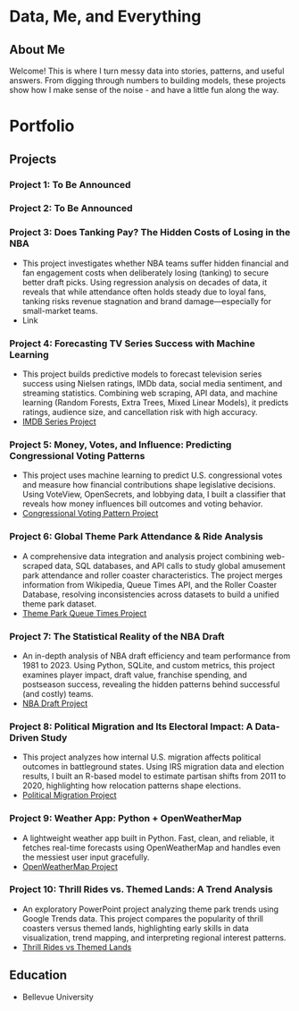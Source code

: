 # Data, Me, and Everything

## About Me
Welcome! This is where I turn messy data into stories, patterns, and useful answers. From digging through numbers to building models, these projects show how I make sense of the noise - and have a little fun along the way.

# Portfolio

## Projects

### Project 1: To Be Announced

### Project 2: To Be Announced

### Project 3: Does Tanking Pay? The Hidden Costs of Losing in the NBA
- This project investigates whether NBA teams suffer hidden financial and fan engagement costs when deliberately losing (tanking) to secure better draft picks. Using regression analysis on decades of data, it reveals that while attendance often holds steady due to loyal fans, tanking risks revenue stagnation and brand damage—especially for small-market teams.
- Link

### Project 4: Forecasting TV Series Success with Machine Learning
- This project builds predictive models to forecast television series success using Nielsen ratings, IMDb data, social media sentiment, and streaming statistics. Combining web scraping, API data, and machine learning (Random Forests, Extra Trees, Mixed Linear Models), it predicts ratings, audience size, and cancellation risk with high accuracy.
- [IMDB Series Project](https://github.com/kvsgouker/final-project-portfolio/tree/main/imdb-project)

### Project 5: Money, Votes, and Influence: Predicting Congressional Voting Patterns
- This project uses machine learning to predict U.S. congressional votes and measure how financial contributions shape legislative decisions. Using VoteView, OpenSecrets, and lobbying data, I built a classifier that reveals how money influences bill outcomes and voting behavior.
- [Congressional Voting Pattern Project](https://github.com/kvsgouker/final-project-portfolio/tree/main/politician-voting-prediction)

### Project 6: Global Theme Park Attendance & Ride Analysis
- A comprehensive data integration and analysis project combining web-scraped data, SQL databases, and API calls to study global amusement park attendance and roller coaster characteristics. The project merges information from Wikipedia, Queue Times API, and the Roller Coaster Database, resolving inconsistencies across datasets to build a unified theme park dataset.
- [Theme Park Queue Times Project](https://github.com/kvsgouker/final-project-portfolio/tree/main/theme-park-popularity)

### Project 7: The Statistical Reality of the NBA Draft
- An in-depth analysis of NBA draft efficiency and team performance from 1981 to 2023. Using Python, SQLite, and custom metrics, this project examines player impact, draft value, franchise spending, and postseason success, revealing the hidden patterns behind successful (and costly) teams.
- [NBA Draft Project](https://github.com/kvsgouker/final-project-portfolio/tree/main/basketball-win-shares)

### Project 8: Political Migration and Its Electoral Impact: A Data-Driven Study
- This project analyzes how internal U.S. migration affects political outcomes in battleground states. Using IRS migration data and election results, I built an R-based model to estimate partisan shifts from 2011 to 2020, highlighting how relocation patterns shape elections.
- [Political Migration Project](https://github.com/kvsgouker/final-project-portfolio/tree/main/political-trend-project)

### Project 9: Weather App: Python + OpenWeatherMap
- A lightweight weather app built in Python. Fast, clean, and reliable, it fetches real-time forecasts using OpenWeatherMap and handles even the messiest user input gracefully.
- [OpenWeatherMap Project](https://github.com/kvsgouker/final-project-portfolio/tree/main/weather)

### Project 10: Thrill Rides vs. Themed Lands: A Trend Analysis
- An exploratory PowerPoint project analyzing theme park trends using Google Trends data. This project compares the popularity of thrill coasters versus themed lands, highlighting early skills in data visualization, trend mapping, and interpreting regional interest patterns.
- [Thrill Rides vs Themed Lands](https://github.com/kvsgouker/final-project-portfolio/tree/main/theme-parks-vs-amusement-parks)

## Education
- Bellevue University

